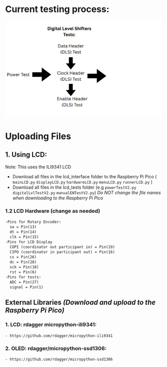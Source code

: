 # Current testing process: 
![testFlow](images/testingFlow.png)

# Uploading Files
## 1. Using LCD:
Note: This uses the ILI9341 LCD
  - Download all files in the lcd_interface folder to the Raspberry Pi Pico ( `mainLCD.py` `displayLCD.py` `hardwareLCD.py` `menuLCD.py` `runnerLCD.py` )
  - Download all files in the lcd_tests folder (e.g `powerTestV2.py` `digitalLvlTestV2.py` `manualENTestV2.py`)
    *Do NOT change the file names when downloading to the Raspberry Pi Pico*

### 1.2 LCD Hardware (change as needed)
    -Pins for Rotary Encoder:
      sw = Pin(13) 
      dt = Pin(14)
      clk = Pin(15)
    -Pins for LCD Display
      COPI (coordinator out participant in) = Pin(19)
      CIPO (coordinator in participant out) = Pin(16)
      cs = Pin(26)
      dc = Pin(28)
      sck = Pin(18)
      rst = Pin(6)
    -Pins for tests:
      ADC = Pin(27)
      signal = Pin(1)

## External Libraries *(Download and upload to the Raspberry Pi Pico)* 
### 1. LCD: rdagger micropython-ili9341:
    - https://github.com/rdagger/micropython-ili9341
### 2. OLED: rdagger/micropython-ssd1306: 
    - https://github.com/rdagger/micropython-ssd1306

